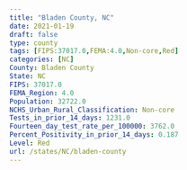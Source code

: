 ```yaml
---
title: "Bladen County, NC"
date: 2021-01-19
draft: false
type: county
tags: [FIPS:37017.0,FEMA:4.0,Non-core,Red]
categories: [NC]
County: Bladen County
State: NC
FIPS: 37017.0
FEMA_Region: 4.0
Population: 32722.0
NCHS_Urban_Rural_Classification: Non-core
Tests_in_prior_14_days: 1231.0
Fourteen_day_test_rate_per_100000: 3762.0
Percent_Positivity_in_prior_14_days: 0.187
Level: Red
url: /states/NC/bladen-county
---
```



